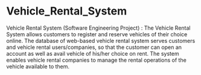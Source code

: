 # Vehicle_Rental_System
Vehicle Rental System (Software Engineering Project) : 
The Vehicle Rental System allows customers to register and reserve vehicles of their choice online. The database of web-based vehicle rental system serves customers and vehicle rental users/companies, so that the customer can open an account as well as avail vehicle of his/her choice on rent. The system enables vehicle rental companies to manage the rental operations of the vehicle available to them.
